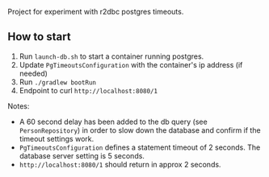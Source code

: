 Project for experiment with r2dbc postgres timeouts.

## How to start

1. Run `launch-db.sh` to start a container running postgres. 
2. Update `PgTimeoutsConfiguration` with the container's ip address (if needed)
3. Run `./gradlew bootRun`
4. Endpoint to curl `http://localhost:8080/1`

Notes:
- A 60 second delay has been added to the db query (see `PersonRepository`) in order to slow down the database and confirm if the timeout settings work.
- `PgTimeoutsConfiguration` defines a statement timeout of 2 seconds. The database server setting is 5 seconds.
- `http://localhost:8080/1` should return in approx 2 seconds.
